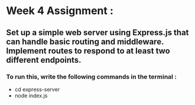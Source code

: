 # Week 4 Assignment :

## Set up a simple web server using Express.js that can handle basic routing and middleware. Implement routes to respond to at least two different endpoints.

### To run this, write the following commands in the terminal :
 - cd express-server
 - node index.js
